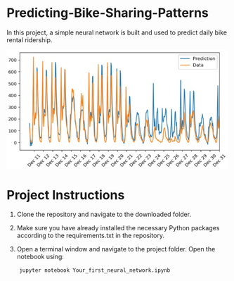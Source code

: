 # Predicting-Bike-Sharing-Patterns

In this project, a simple neural network is built and used to predict daily bike rental ridership.

![Image](./assets/Bike-Sharing-results.jpg)



# Project Instructions

1. Clone the repository and navigate to the downloaded folder.

2. Make sure you have already installed the necessary Python packages according to the requirements.txt in the repository.

3. Open a terminal window and navigate to the project folder. Open the notebook using:
```
	jupyter notebook Your_first_neural_network.ipynb
```
